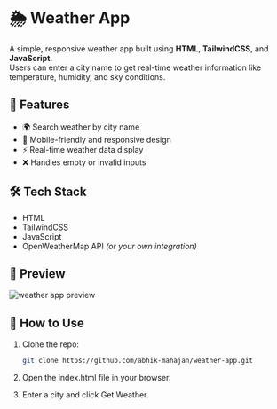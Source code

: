 # 🌦️ Weather App

A simple, responsive weather app built using **HTML**, **TailwindCSS**, and **JavaScript**.  
Users can enter a city name to get real-time weather information like temperature, humidity, and sky conditions.

## 🚀 Features

- 🌍 Search weather by city name  
- 📱 Mobile-friendly and responsive design  
- ⚡ Real-time weather data display  
- ❌ Handles empty or invalid inputs

## 🛠️ Tech Stack

- HTML  
- TailwindCSS  
- JavaScript  
- OpenWeatherMap API *(or your own integration)*

## 📸 Preview

![weather app preview](./screenshot.png)

## 📂 How to Use

1. Clone the repo:
   ```bash
   git clone https://github.com/abhik-mahajan/weather-app.git

2. Open the index.html file in your browser.

3. Enter a city and click Get Weather.
